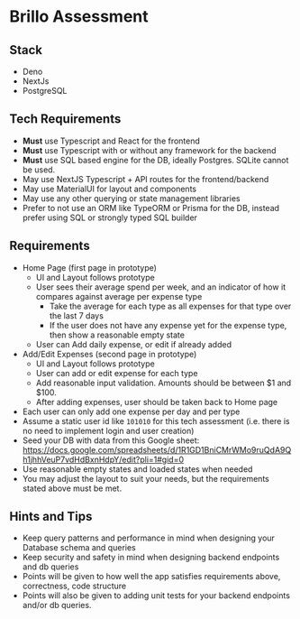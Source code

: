 # Brillo Assessment

## Stack

- Deno
- NextJs
- PostgreSQL

## Tech Requirements

- **Must** use Typescript and React for the frontend
- **Must** use Typescript with or without any framework for the backend
- **Must** use SQL based engine for the DB, ideally Postgres. SQLite cannot be used.
- May use NextJS Typescript + API routes for the frontend/backend
- May use MaterialUI for layout and components
- May use any other querying or state management libraries
- Prefer to not use an ORM like TypeORM or Prisma for the DB, instead prefer using SQL or strongly typed SQL builder

## Requirements

- Home Page (first page in prototype)
  - UI and Layout follows prototype
  - User sees their average spend per week, and an indicator of how it compares against average per expense type
    - Take the average for each type as all expenses for that type over the last 7 days
    - If the user does not have any expense yet for the expense type, then show a reasonable empty state
  - User can Add daily expense, or edit if already added
- Add/Edit Expenses (second page in prototype)
  - UI and Layout follows prototype
  - User can add or edit expense for each type
  - Add reasonable input validation. Amounts should be between $1 and $100.
  - After adding expenses, user should be taken back to Home page
- Each user can only add one expense per day and per type
- Assume a static user id like `101010` for this tech assessment (i.e. there is no need to implement login and user creation)
- Seed your DB with data from this Google sheet: https://docs.google.com/spreadsheets/d/1R1GD1BniCMrWMo9ruQdA9Qh1jhhVeuP7vdHdBxnHdpY/edit?pli=1#gid=0
- Use reasonable empty states and loaded states when needed
- You may adjust the layout to suit your needs, but the requirements stated above must be met.

## Hints and Tips

- Keep query patterns and performance in mind when designing your Database schema and queries
- Keep security and safety in mind when designing backend endpoints and db queries
- Points will be given to how well the app satisfies requirements above, correctness, code structure
- Points will also be given to adding unit tests for your backend endpoints and/or db queries.
